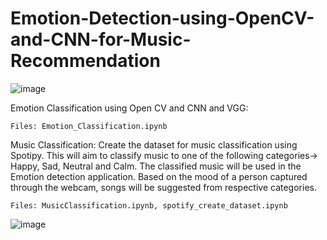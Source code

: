# Emotion-Detection-using-OpenCV-and-CNN-for-Music-Recommendation

![image](https://user-images.githubusercontent.com/13360000/113479837-2ceb9880-9489-11eb-9669-acf32ffad32a.png)

Emotion Classification using Open CV and CNN and VGG:

    Files: Emotion_Classification.ipynb

Music Classification: Create the dataset for music classification using Spotipy. This will aim to classify music to one of the following categories-> Happy, Sad, Neutral and Calm. The classified music will be used in the Emotion detection application. Based on the mood of a person captured through the webcam, songs will be suggested from respective categories.
  
    Files: MusicClassification.ipynb, spotify_create_dataset.ipynb
  
  ![image](https://user-images.githubusercontent.com/13360000/113507894-ff642500-9544-11eb-8dc6-93e190fed6e9.png)

